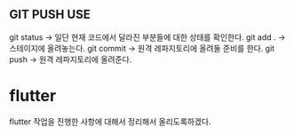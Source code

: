 GIT PUSH USE
-
git status -> 일단 현재 코드에서 달라진 부분들에 대한 상태를 확인한다.
git add . -> 스테이지에 올려놓는다.
git commit -> 원격 레파지토리에 올려둘 준비를 한다.
git push -> 원격 레파지토리에 올려준다.

# flutter
flutter 작업을 진행한 사항에 대해서 정리해서 올리도록하겠다.
